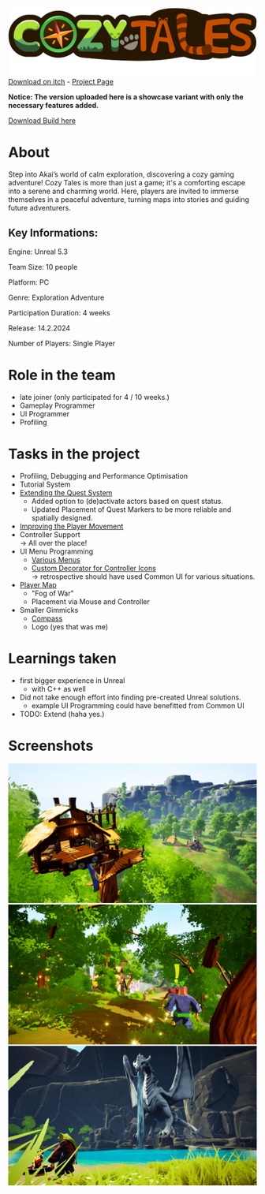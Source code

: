![Cozy Tales](.github/pictures/logo.png)
[Download on itch](https://s4g.itch.io/cozytales) -
[Project Page](https://mondanzo.de/#cozytales)

**Notice: The version uploaded here is a showcase variant with only the necessary features added.**

[Download Build here](https://github.com/Mondanzo/Cozytales/releases/)

# About

Step into Akai’s world of calm exploration, discovering a cozy gaming adventure! Cozy Tales is more than just a game; it's a comforting escape into a serene and charming world. Here, players are invited to immerse themselves in a peaceful adventure, turning maps into stories and guiding future adventurers.

## Key Informations:
Engine: Unreal 5.3

Team Size: 10 people

Platform: PC

Genre: Exploration Adventure

Participation Duration: 4 weeks

Release: 14.2.2024

Number of Players: Single Player

# Role in the team

- late joiner (only participated for 4 / 10 weeks.)
- Gameplay Programmer
- UI Programmer
- Profiling

# Tasks in the project

- Profiling, Debugging and Performance Optimisation
- Tutorial System
- [Extending the Quest System](Content/Blueprints/Systems/QuestSystem/)
  - Added option to (de)activate actors based on quest status.
  - Updated Placement of Quest Markers to be more reliable and spatially designed.
- [Improving the Player Movement](Content/Blueprints/Characters/HeroCharacter/)
- Controller Support<br>
  -> All over the place!
- UI Menu Programming
  - [Various Menus](Content/UI/Menus)
  - [Custom Decorator for Controller Icons](Content/UI/Decorators)<br>
    -> retrospective should have used Common UI for various situations.
- [Player Map](Content/Blueprints/Systems/QuestMap)
  - "Fog of War"
  - Placement via Mouse and Controller
- Smaller Gimmicks
  - [Compass](Content/Blueprints/Systems/Locations/BP_Compass.uasset)
  - Logo (yes that was me)

# Learnings taken

- first bigger experience in Unreal
  - with C++ as well
- Did not take enough effort into finding pre-created Unreal solutions.
  - example UI Programming could have benefitted from Common UI
- TODO: Extend (haha yes.)

# Screenshots

![](.github/pictures/screenshot_1.png)
![](.github/pictures/screenshot_2.png)
![](.github/pictures/screenshot_3.png)
